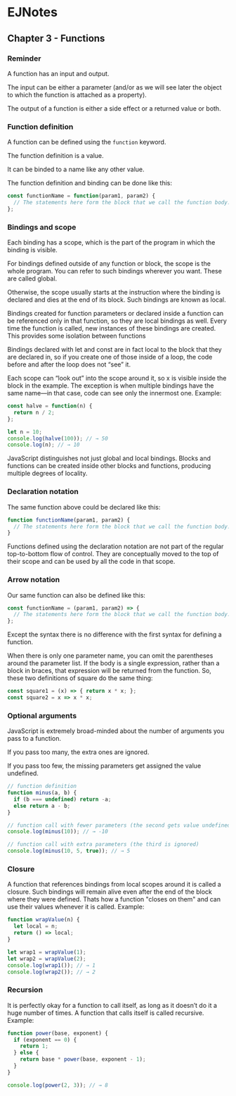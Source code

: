 # EJNotes

## Chapter 3 - Functions

### Reminder

A function has an input and output. 

The input can be either a parameter  (and/or as we will see later the object to which the function is attached as a property).

The output of a function is either a side effect or a returned value or both.

### Function definition

A function can be defined using the `function` keyword. 

The function definition is a value. 

It can be binded to a name like any other value.

The function definition and binding can be done like this: 

```javascript
const functionName = function(param1, param2) {
  // The statements here form the block that we call the function body.
};
```

### Bindings and scope

Each binding has a scope, which is the part of the program in which the binding is visible. 

For bindings defined outside of any function or block, the scope is the whole program. 
You can refer to such bindings wherever you want. These are called global.

Otherwise, the scope usually starts at the instruction where the binding is declared and dies at the end of its block. 
Such bindings are known as local. 

Bindings created for function parameters or declared inside a function can be referenced only in that function, 
so they are local bindings as well. Every time the function is called, new instances of these bindings are created. 
This provides some isolation between functions

Bindings declared with let and const are in fact local to the block that they are declared in, 
so if you create one of those inside of a loop, the code before and after the loop does not “see” it. 

Each scope can “look out” into the scope around it, so x is visible inside the block in the example. 
The exception is when multiple bindings have the same name—in that case, code can see only the innermost one. Example:

```javascript
const halve = function(n) {
  return n / 2;
};

let n = 10;
console.log(halve(100)); // → 50
console.log(n); // → 10
```

JavaScript distinguishes not just global and local bindings. 
Blocks and functions can be created inside other blocks and functions, producing multiple degrees of locality.

### Declaration notation

The same function above could be declared like this:

```javascript
function functionName(param1, param2) {
  // The statements here form the block that we call the function body.
}
```

Functions defined using the declaration notation are not part of the regular top-to-bottom flow of control. 
They are conceptually moved to the top of their scope and can be used by all the code in that scope.

### Arrow notation

Our same function can also be defined like this:

```javascript
const functionName = (param1, param2) => {
  // The statements here form the block that we call the function body.
};
```

Except the syntax there is no difference with the first syntax for defining a function.

When there is only one parameter name, you can omit the parentheses around the parameter list. 
If the body is a single expression, rather than a block in braces, that expression will be returned from the function. 
So, these two definitions of square do the same thing:

```javascript
const square1 = (x) => { return x * x; };
const square2 = x => x * x;
```

### Optional arguments

JavaScript is extremely broad-minded about the number of arguments you pass to a function. 

If you pass too many, the extra ones are ignored. 

If you pass too few, the missing parameters get assigned the value undefined.

```javascript
// function definition
function minus(a, b) {
  if (b === undefined) return -a;
  else return a - b;
}

// function call with fewer parameters (the second gets value undefined)
console.log(minus(10)); // → -10

// function call with extra parameters (the third is ignored)
console.log(minus(10, 5, true)); // → 5
```

### Closure

A function that references bindings from local scopes around it is called a closure. 
Such bindings will remain alive even after the end of the block where they were defined.
Thats how a function "closes on them" and can use their values whenever it is called. Example:

```javascript
function wrapValue(n) {
  let local = n;
  return () => local;
}

let wrap1 = wrapValue(1);
let wrap2 = wrapValue(2);
console.log(wrap1()); // → 1
console.log(wrap2()); // → 2
```

### Recursion

It is perfectly okay for a function to call itself, as long as it doesn’t do it a huge number of times. 
A function that calls itself is called recursive. Example:

```javascript
function power(base, exponent) {
  if (exponent == 0) {
    return 1;
  } else {
    return base * power(base, exponent - 1);
  }
}

console.log(power(2, 3)); // → 8
```



